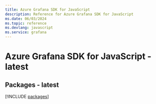 ```yaml
---
title: Azure Grafana SDK for JavaScript
description: Reference for Azure Grafana SDK for JavaScript
ms.date: 06/03/2024
ms.topic: reference
ms.devlang: javascript
ms.service: grafana
---
```

# Azure Grafana SDK for JavaScript - latest
## Packages - latest
[!INCLUDE [packages](grafana-index.md)]